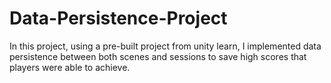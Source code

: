 # Data-Persistence-Project

In this project, using a pre-built project from unity learn, I implemented data persistence between both scenes and sessions to save high scores that players were able to achieve. 
